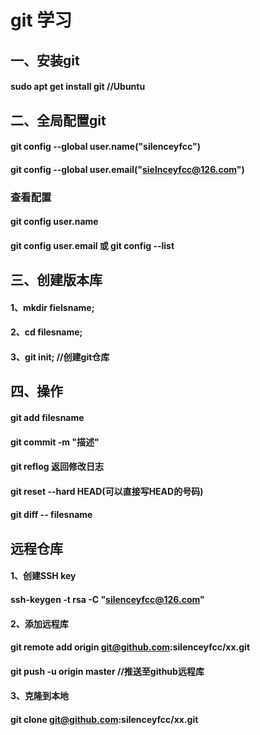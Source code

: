 # git 学习

## 一、安装git
#### sudo apt get install git  //Ubuntu


## 二、全局配置git 
#### git config --global user.name("silenceyfcc")  
#### git config --global user.email("sielnceyfcc@126.com")
### 查看配置
#### git config user.name
#### git config user.email 或 git config --list

## 三、创建版本库
#### 1、mkdir fielsname;
#### 2、cd filesname;
#### 3、git init;  //创建git仓库 

## 四、操作
#### git add filesname
#### git commit -m "描述"
#### git reflog 返回修改日志
#### git reset --hard HEAD(可以直接写HEAD的号码)
#### git diff -- filesname
 

## 远程仓库
#### 1、创建SSH key
#### ssh-keygen -t rsa -C "silenceyfcc@126.com" 

#### 2、添加远程库
#### git remote add origin git@github.com:silenceyfcc/xx.git 
#### git push -u origin master  //推送至github远程库

#### 3、克隆到本地
#### git clone git@github.com:silenceyfcc/xx.git 